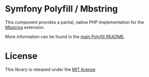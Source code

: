 Symfony Polyfill / Mbstring
===========================

This component provides a partial, native PHP implementation for the
[Mbstring](http://php.net/mbstring) extension.

More information can be found in the
[main Polyfill README](http://github.com/symfony/polyfill/blob/main/README.md).

License
=======

This library is released under the [MIT license](LICENSE).
